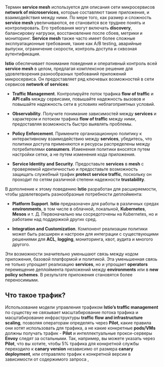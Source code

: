 Термин **service mesh** используется для описания сети микросервисов **network of microservices**, которые составляют такие приложения, и взаимодействия между ними. По мере того, как размер и сложность **service mesh** увеличиваются, ее становится все труднее понять и контролировать. Его требования могут включать **discovery**, балансировку нагрузки, восстановление после сбоев, метрики и мониторинг. **Service mesh** также часто имеет более сложные эксплуатационные требования, такие как A/B testing, аварийные выпуски, ограничение скорости, контроль доступа и сквозная аутентификация.

**Istio** обеспечивает понимание поведения и оперативный контроль всей **service mesh** в целом, предлагая комплексное решение для удовлетворения разнообразных требований приложений микросервиса. Он предоставляет ряд ключевых возможностей в сети сервисов **network of services**:

- **Traffic Management**. Контролируйте поток трафика **flow of traffic** и **API calls** между сервисами, повышайте надежность вызовов и повышайте надежность сети в условиях неблагоприятных условий.

- **Observability**. Получите понимание зависимостей между **services** и характером и потоком трафика **flow of traffic**  между ними, предоставляя возможность быстро выявлять проблемы.

- **Policy Enforcement**. Примените организационную политику к интерактивному взаимодействию между **services**, убедитесь, что политики доступа применяются и ресурсы распределены между потребителями **consumers**. Изменения политики вносятся путем настройки сетки, а не путем изменения кода приложения.

- **Service Identity and Security**. Предоставьте **services** в **mesh** с проверяемой идентичностью и предоставьте возможность защищать служебный трафик **protect service traffic**, поскольку он проходит по сетям различной степени надежности **trustability**.

В дополнение к этому поведению **Istio** разработан для расширяемости, чтобы удовлетворить разнообразные потребности деплоймента:

- **Platform Support**. **Istio** предназначен для работы в различных средах **environments**, в том числе в облачной, локальной, **Kubernetes**, **Mesos** и т. Д. Первоначально мы сосредоточены на Kubernetes, но и работаем над поддержкой других сред.

- **Integration and Customization**. Компонент реализации политики может быть расширен и настроен для интеграции с существующими решениями для **ACL**, **logging**, мониторинга, квот, аудита и многого другого.

Эти возможности значительно уменьшают связь между кодом приложения, базовой платформой и политикой. Эта уменьшенная связь не только упрощает реализацию **services**, но и упрощает **operators** перемещение деплоймента приложений между **environments** или в **new policy schemes**. В результате приложения становятся более переносимыми.

## Что такое трафик?

Использование модели управления трафиком **Istio’s traffic management** по существу не связывает масштабирование потока трафика и масштабирование инфраструктуры **traffic flow and infrastructure scaling**, позволяя операторам определять через **Pilot**, какие правила они хотят использовать для трафика, а не какие конкретные **pods/VMs** должны получать трафик - **Pilot** и интеллектуальные прокси-серверы **Envoy** следят за остальными. Так, например, вы можете указать через **Pilot**, что вы хотите, чтобы 5% трафика для конкретной службы переходило к **canary version** независимо от размера **canary deployment**, или отправляло трафик к конкретной версии в зависимости от содержимого запроса ,
